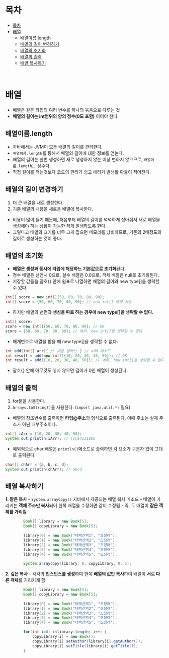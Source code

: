 # 목차

- [목차](#목차)
- [배열](#배열)
	- [배열이름.length](#배열이름length)
	- [배열의 길이 변경하기](#배열의-길이-변경하기)
	- [배열의 초기화](#배열의-초기화)
	- [배열의 출력](#배열의-출력)
	- [배열 복사하기](#배열-복사하기)

<br>

# 배열
- 배열은 같은 타입의 여러 변수를 하나의 묶음으로 다루는 것
- **배열의 길이는 int범위의 양의 정수(0도 포함)** 이어야 한다.

## 배열이름.length
- 자바에서는 JVM이 모든 배열의 길이를 관리한다.
- `배열이름.length`를 통해서 배열의 길이에 대한 정보를 얻는다.
- 배열의 길이는 한번 생성하면 새로 생성하지 않는 이상 변하지 않으므로, `배열이름.length`는 상수다.
- 직접 길이를 적는것보다 코드의 관리가 쉽고 에러가 발생할 확률이 적어진다.

## 배열의 길이 변경하기
1. 더 큰 배열을 새로 생성한다.
2. 기존 배열의 내용을 새로운 배열에 복사한다.

- 비용이 많이 들기 때문에, 처음부터 배열의 길이를 넉넉하게 잡아줘서 새로 배열을 생성해야 하는 상황이 가능한 적게 발생하도록 한다.
- 그렇다고 배열의 크기를 너무 크게 잡으면 메모리를 낭비하므로, 기존의 2배정도의 길이로 생성하는 것이 좋다.

## 배열의 초기화
- **배열은 생성과 동시에 타입에 해당하느 기본값으로 초기화**된다.
- 정수 배열은 선언시 0으로, 실수 배열은 0.0으로, 객체 배열은 null로 초기화된다.
- 저장할 값들을 괄호{} 안에 쉼표로 나열하면 배열의 길이와 new type[]을 생략할 수 있다.
```java
int[] score = new int[]{50, 60, 70, 80, 90};
int[] score = {50, 60, 70, 80, 90}; // new int[] 생략 가능`
```
- 하지만 배열의 **선언과 생성을 따로 하는 경우에 new type[]을 생략할 수 없다.**
```java
int[] score;
score = new int[]{50, 60, 70, 80, 90}; // OK
score = {50, 60, 70, 80, 90}; // 에러. new int[]를 생략할 수 없다.
```
- 매개변수로 배열을 받을 때 new type[]을 생락할 수 없다.
```java
int add(int[] arr){ /* 내용 생략*/ } // add 메소드
int result = add(new int[]{10, 20, 30, 40, 50}); // OK
int result = add({10, 20, 30, 40, 50}); // 에러. new int[]를 생략할 수 없다.
```
- 괄호{} 안에 아무것도 넣지 않으면 길이가 0인 배열이 생성된다.

## 배열의 출력
1. for문을 사용한다.
2. `Arrays.toString()`을 사용한다. (`import java.util.*;` 필요)

- 배열의 참조변수를 출력하면 **타입@주소**의 형식으로 출력된다. 이때 주소는 실제 주소가 아닌 내부주소이다. 
```java
int[] iArr = {10, 20, 30, 40, 50};
System.out.println(iArr); // [I@141318bb
```
- 예외적으로 char 배열은 `println()`메소드로 출력하면 각 요소가 구분자 없이 그대로 출력된다. 
```java
char[] chArr = {a, b, c, d};
System.out.println(chArr); // abcd
```

## 배열 복사하기

**1. 얕은 복사**
    - `System.arrayCopy()` 자바에서 제공되는 배열 복사 메소드
    - 배열이 가리키는 **객체 주소만 복사**되어 한쪽 배열을 수정하면 같이 수정됨
    - 즉, 두 배열이 **같은 객체를 가리킴**

```java
		Book[] library = new Book[5];
		Book[] copyLibrary = new Book[5];
		
		library[0] = new Book("태백산맥1", "조정래");
		library[1] = new Book("태백산맥2", "조정래");
		library[2] = new Book("태백산맥3", "조정래");
		library[3] = new Book("태백산맥4", "조정래");
		library[4] = new Book("태백산맥5", "조정래");
		
		System.arraycopy(library, 0, copyLibrary, 0, 5);
```

**2. 깊은 복사**
    - 각각의 **인스턴스를 생성**하여 한쪽 **배열의 값만 복사**하여 배열이 **서로 다른 객체**를 가리키게 함

```java
		Book[] library = new Book[5];
		Book[] copyLibrary = new Book[5];
		
		library[0] = new Book("태백산맥1", "조정래");
		library[1] = new Book("태백산맥2", "조정래");
		library[2] = new Book("태백산맥3", "조정래");
		library[3] = new Book("태백산맥4", "조정래");
		library[4] = new Book("태백산맥5", "조정래");
		
		for(int i=0; i<library.length; i++) {
			copyLibrary[i] = new Book();
			copyLibrary[i].setAuthor(library[i].getAuthor());
			copyLibrary[i].setTitle(library[i].getTitle());
		}
```
